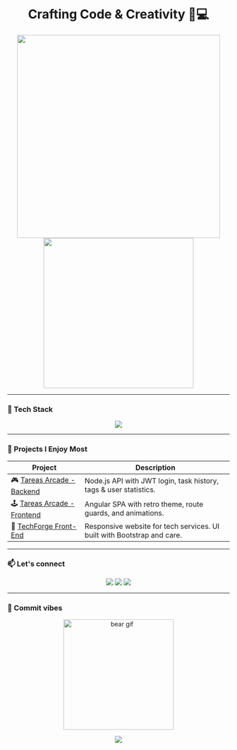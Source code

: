 <h1 align="center" style="font-weight: bold;">
  Crafting Code & Creativity 🧠💻
</h1>

<p align="center">
  <img src="https://github-readme-stats.vercel.app/api?username=dannysophi17&show_icons=true&theme=maroongold&hide_border=false&title_color=800020&icon_color=800020&text_color=5e2b2b&bg_color=ffffff" width="460"/>
  <img src="https://github-readme-stats.vercel.app/api/top-langs/?username=dannysophi17&layout=compact&theme=maroongold&hide_border=false&title_color=800020&text_color=5e2b2b&bg_color=ffffff" width="340"/>
</p>

---

### 🔧 Tech Stack

<p align="center">
  <img src="https://skillicons.dev/icons?i=js,html,css,scss,angular,nodejs,express,mongodb,firebase,bootstrap,figma,git,github,vscode" />
</p>

---

### 💎 Projects I Enjoy Most

| Project | Description |
|--------|-------------|
| 🎮 [Tareas Arcade - Backend](https://github.com/dannysophi17/Backend-Tareas-Arcade) | Node.js API with JWT login, task history, tags & user statistics. |
| 🕹️ [Tareas Arcade - Frontend](https://github.com/dannysophi17/Tareas-arcade-final) | Angular SPA with retro theme, route guards, and animations. |
| 💼 [TechForge Front-End](https://github.com/dannysophi17/TechForge_Front_end) | Responsive website for tech services. UI built with Bootstrap and care. |

---

### 📫 Let's connect

<p align="center">
  <a href="https://www.linkedin.com/in/daniela-coavas-desarrolladoraweb/"><img src="https://img.shields.io/badge/LinkedIn-800020?style=flat-square&logo=linkedin&logoColor=white"/></a>
  <a href="mailto:danielacoavas@gmail.com"><img src="https://img.shields.io/badge/Gmail-5e2b2b?style=flat-square&logo=gmail&logoColor=white"/></a>
  <a href="https://github.com/dannysophi17"><img src="https://img.shields.io/badge/GitHub-202020?style=flat-square&logo=github&logoColor=white"/></a>
</p>

---

### 🐻 Commit vibes

<p align="center">
  <img src="https://media.giphy.com/media/IauL6LvGNlT3ffhcqq/giphy.gif" width="250" alt="bear gif" />
</p>

<p align="center">
  <img src="https://capsule-render.vercel.app/api?type=waving&height=90&color=800020&section=footer"/>
</p>


